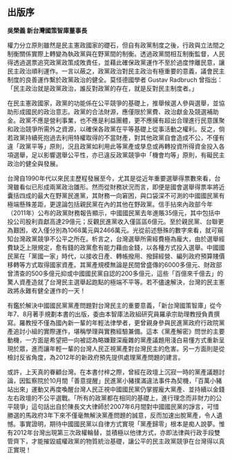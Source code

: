 ## 出版序

**吳榮義 新台灣國策智庫董事長**

權力分立原則雖然是民主憲政國家的礎石，但自有政黨制度之後，行政與立法間之制衡關係實際上轉變為執政黨與在野黨間的制衡。透過政黨間相互制衡監督，人民得透過選票追究政黨政策成敗責任，並藉此確保政黨運作不至於過度悖離民意，讓民主政治順利運作。一言以蔽之，政黨政治對民主政治有極重要的意義，議會民主制度的良善運作繫於政黨政治的健全。莫怪德國學者 Gustav Radbruch 曾指出：「民主政治就是政黨政治，誰反對政黨的存在，就是反對民主制度者。」

在民主憲政國家，政黨的功能係在公平競爭的基礎上，推舉候選人參與選舉，並協助形成國民的政治意志。政黨的合法財源，應僅限於黨費、政治獻金及競選補助金。政黨不應是營利事業，也不應是利益團體，更不應擁有超出合理進行民意匯聚和政治競爭所需外之資源，以確保各政黨在平等基礎上從事活動之權利。反之，倘若政黨持續死抱過去利用特權取得的不當財產，對其他政黨自會造成不公，不僅有違「政黨平等」原則，況且政黨如利用此等黨產或孳息或再轉投資所得資金投入各項選舉，足以影響選舉公平性，亦已違反政黨競爭中「機會均等」原則，有礙民主政治的健全與發展。

台灣自1990年代以來民主歷程發展至今，尤其是從近年重要選舉得票數來看，台灣雖看似已形成兩黨政治雛形。然而從財務狀況而言，即便是國會選舉得票率將近囊括四成的最大在野黨民進黨，其財務一向窘困，與口袋深不可測的中國國民黨有極端懸殊差距，更遑論包括親民黨在內的其他在野政黨。信手拈來內政部今年（2011年）公布的政黨財務報告顯示，中國國民黨去年進賬35億元，其中包括中投公司股利貢獻高達29億元；反觀民進黨收入僅區區6億元。至於親民黨、台聯更為艱困，收入僅分別為1068萬元與2466萬元。光從前述懸殊的數字來看，就可窺知台灣政黨競爭不公平之所在。析言之，台灣選舉所需經費極為龐大，由於選舉經費缺乏上限規定，愈有錢的政黨愈有能力藉由金錢，以各種方式投入選舉。中國國民黨在「黨國一家」時代，以接收日產、轉帳撥用、撥歸經營、編列政府預算賤價移轉等方式取得國家資產。其黨產規模無論是民間曾盛傳的6000多億元、財政部曾清查的500多億元抑或中國國民黨自認的200多億元，這些「百億來千億去」的驚人資產造就了台灣民主選舉起跑點的極端不平等。若不儘速解決，台灣的民主憲政將永難有健全運作的一天！

有鑑於解決中國國民黨黨產問題對台灣民主的重要意義，「新台灣國策智庫」從今年7、8月著手規劃本書的出版，委由本智庫法政組研究員羅承宗助理教授負責撰寫。羅教授不僅為國內新一輩的年輕法律學者，更曾親身參與民進黨政府行政院黨產追討小組的實際運作，堪稱學理與實務經驗兼備。這本《黨產解密》問世的主要動機，一方面是希望把一向被認為略嫌艱深龐雜的黨產議題用淺白易懂方式重新呈現於眾，進而讓年輕一輩的台灣人民正視黨產對台灣民主的危害。另一方面則是從檢討反省角度，為2012年的新政府預先提供處理黨產問題的建言。

或許，上天真的眷顧台灣。在本書付梓之際，曾經在政壇上沉寂一時的黨產議題討論，因監察院於10月間「善意提醒」民進黨小豬撲滿違法事件為契機，「百萬小豬站出來」運動又再度喚醒台灣人民正視中國國民黨仍掌握龐大黨產、並持續以金錢左右政壇的不公平選戰。「所有的政黨都在相同的基礎上，進行理念而非財力的公平競爭」這句話出自於陳長文大律師於2007年6月間對中國國民黨的諍言，可惜勝選的馬政府3年下來不僅毫無解決黨產問題的誠意，反而加速出脫黨產，令人遺憾。事實證明，期待中國國民黨以自律方式實現「黨產歸零」根本是痴人說夢。惟有2012年台灣出現第三次政權輪替，並積極以他律方式，亦即法律與行政手段雙管齊下，才能摧毀威權政黨的物質統治基礎，讓公平的民主政黨競爭在台灣得以真正實現！
